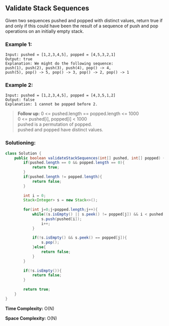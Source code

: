 ## Validate Stack Sequences

Given two sequences pushed and popped with distinct values, return true if and only if this could have been the result of a sequence of push and pop operations on an initially empty stack.


### Example 1:
```
Input: pushed = [1,2,3,4,5], popped = [4,5,3,2,1]
Output: true
Explanation: We might do the following sequence:
push(1), push(2), push(3), push(4), pop() -> 4,
push(5), pop() -> 5, pop() -> 3, pop() -> 2, pop() -> 1
```


### Example 2:
```
Input: pushed = [1,2,3,4,5], popped = [4,3,5,1,2]
Output: false
Explanation: 1 cannot be popped before 2.
```

> **Follow up:** 
> 0 <= pushed.length == popped.length <= 1000   
> 0 <= pushed[i], popped[i] < 1000    
> pushed is a permutation of popped.    
> pushed and popped have distinct values.
  

 ### Solutioning:

```java
class Solution {
    public boolean validateStackSequences(int[] pushed, int[] popped) {
        if(pushed.length == 0 && popped.length == 0){
            return true;
        }
        if(pushed.length != popped.length){
            return false;
        }
        
        int i = 0;
        Stack<Integer> s = new Stack<>();
        
        for(int j=0;j<popped.length;j++){
            while((s.isEmpty() || s.peek() != popped[j]) && i < pushed.length){
                s.push(pushed[i]);
                i++;
            }
            
            if(!s.isEmpty() && s.peek() == popped[j]){
                s.pop();
            }else{
                return false;
            }
        }
        
        if(!s.isEmpty()){
            return false;
        }
        
        return true;
    }
}
```  
**Time Complexity:** O(N)   

**Space Complexity:**  O(N) 

